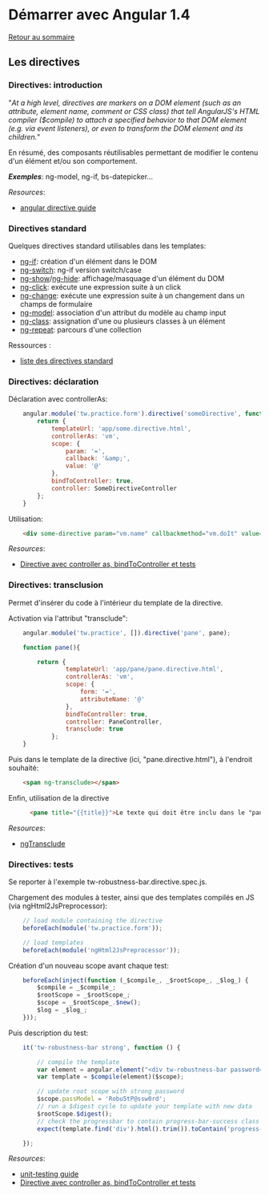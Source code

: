 # Démarrer avec Angular 1.4

[Retour au sommaire](01.00.angular-bases.documentation-fr.md)

## Les directives

### Directives: introduction

"*At a high level, directives are markers on a DOM element (such as an attribute, element name, comment or CSS class) that tell AngularJS's HTML compiler ($compile) to attach a specified behavior to that DOM element (e.g. via event listeners), or even to transform the DOM element and its children.*"

En résumé, des composants réutilisables permettant de modifier le contenu d'un élément et/ou son comportement.

***Exemples***: ng-model, ng-if, bs-datepicker...

*Resources*: 

* [angular directive guide](https://code.angularjs.org/1.4.7/docs/guide/directive)

### Directives standard

Quelques directives standard utilisables dans les templates:

* [ng-if](https://code.angularjs.org/1.4.7/docs/api/ng/directive/ngIf): création d'un élément dans le DOM
* [ng-switch](https://code.angularjs.org/1.4.7/docs/api/ng/directive/ngSwitch): ng-if version switch/case
* [ng-show](https://code.angularjs.org/1.4.7/docs/api/ng/directive/ngShow)/[ng-hide](https://code.angularjs.org/1.4.7/docs/api/ng/directive/ngHide): affichage/masquage d'un élément du DOM
* [ng-click](https://code.angularjs.org/1.4.7/docs/api/ng/directive/ngClick): exécute une expression suite à un click
* [ng-change](https://code.angularjs.org/1.4.7/docs/api/ng/directive/ngChange): exécute une expression suite à un changement dans un champs de formulaire
* [ng-model](https://code.angularjs.org/1.4.7/docs/api/ng/directive/ngModel): association d'un attribut du modèle au champ input
* [ng-class](https://code.angularjs.org/1.4.7/docs/api/ng/directive/ngClass): assignation d'une ou plusieurs classes à un élément
* [ng-repeat](https://code.angularjs.org/1.4.7/docs/api/ng/directive/ngRepeat): parcours d'une collection

Ressources : 
* [liste des directives standard](https://code.angularjs.org/1.4.7/docs/api/ng/directive)

### Directives: déclaration

Déclaration avec controllerAs:
``` js
    angular.module('tw.practice.form').directive('someDirective', function() {
        return {
            templateUrl: 'app/some.directive.html',
            controllerAs: 'vm',
            scope: {
                param: '=',
                callback: '&amp;',
                value: '@'
            },
            bindToController: true,
            controller: SomeDirectiveController
        };
    }
```

Utilisation: 
``` html
    <div some-directive param="vm.name" callbackmethod="vm.doIt" value="5"></div>
```
*Resources*: 

* [Directive avec controller as, bindToController et tests](http://royto.familleroy.fr/2015/06/10/angular-directive-avec-controller-as-bindtocontroller-et-tests/)

### Directives: transclusion

Permet d'insérer du code à l'intérieur du template de la directive.

Activation via l'attribut "transclude":
``` js
    angular.module('tw.practice', []).directive('pane', pane);

    function pane(){

        return {
                templateUrl: 'app/pane/pane.directive.html',
                controllerAs: 'vm',
                scope: {
                    form: '=',
                    attributeName: '@'
                },
                bindToController: true,
                controller: PaneController,
                transclude: true
            };
    }
```        
        
Puis dans le template de la directive (ici, "pane.directive.html"), à l'endroit souhaité: 
``` html
    <span ng-transclude></span>
``` 
Enfin, utilisation de la directive

``` html
      <pane title="{{title}}">Le texte qui doit être inclu dans le "pane"</pane>
```

*Resources*: 

* [ngTransclude](https://code.angularjs.org/1.4.7/docs/api/ng/directive/ngTransclude)

### Directives: tests

Se reporter à l'exemple tw-robustness-bar.directive.spec.js.

Chargement des modules à tester, ainsi que des templates compilés en JS (via ngHtml2JsPreprocessor):
``` js
    // load module containing the directive
    beforeEach(module('tw.practice.form'));

    // load templates
    beforeEach(module('ngHtml2JsPreprocessor'));
``` 
Création d'un nouveau scope avant chaque test: 
``` js
    beforeEach(inject(function (_$compile_, _$rootScope_, _$log_) {
        $compile = _$compile_;
        $rootScope = _$rootScope_;
        $scope = _$rootScope_.$new();
        $log = _$log_;
    }));
``` 
Puis description du test:
``` js
    it('tw-robustness-bar strong', function () {

        // compile the template
        var element = angular.element("<div tw-robustness-bar password=\"passModel\"></div>");
        var template = $compile(element)($scope);

        // update root scope with strong password
        $scope.passModel = 'Robu5tP@ssw0rd';
        // run a $digest cycle to update your template with new data
        $rootScope.$digest();
        // check the progressbar to contain progress-bar-success class
        expect(template.find('div').html().trim()).toContain('progress-bar-success');

    });
``` 
*Resources*: 

* [unit-testing guide](https://docs.angularjs.org/guide/unit-testing)
* [Directive avec controller as, bindToController et tests](http://royto.familleroy.fr/2015/06/10/angular-directive-avec-controller-as-bindtocontroller-et-tests/)
